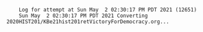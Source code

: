         Log for attempt at Sun May  2 02:30:17 PM PDT 2021 (12651)
        Sun May  2 02:30:17 PM PDT 2021 Converting 2020HIST201/KBe21hist201retVictoryForDemocracy.org...
